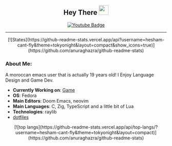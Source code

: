 <div id="header" align="center">
    <h2>
      Hey There
      <img src="https://media.giphy.com/media/hvRJCLFzcasrR4ia7z/giphy.gif" width="30px"/>
    </h2>
    <div id="badges">
      <a href="https://www.youtube.com/@turtlecode6435">
        <img src="https://img.shields.io/badge/YouTube-red?style=for-the-badge&logo=youtube&logoColor=white" alt="Youtube Badge"/>
      </a>
    </div>
    <img src="https://komarev.com/ghpvc/?username=hesham-cant-fly&style=flat-square&color=blue" alt=""/>
</div>

---
<div align="center" markdown="1">
    [![States](https://github-readme-stats.vercel.app/api?username=hesham-cant-fly&theme=tokyonight&layout=compact&show_icons=true)](https://github.com/anuraghazra/github-readme-stats)
</div>

### About Me:

A moroccan emacs user that is actually 19 years old!
I Enjoy Language Design and Game Dev.

- **Currently Working on**: [Game](https://github.com/hesham-cant-fly/meteor-escape)
- **OS**: Fedora
- **Main Editors**: Doom Emacs, neovim
- **Main Languages**: C, Zig, TypeScript and a little bit of Lua
- **Technologies**: raylib
- [dotfiles](https://github.com/hesham-cant-fly/dotfiles)

<div align="center" markdown="1">
    [![top langs](https://github-readme-stats.vercel.app/api/top-langs/?username=hesham-cant-fly&theme=tokyonight&layout=compact)](https://github.com/anuraghazra/github-readme-stats)
</div>
